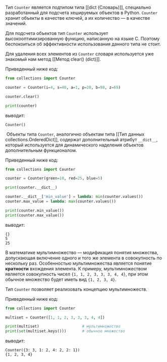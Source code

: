

Тип `Counter` является подтипом типа [[dict (Словарь)]], специально разработанный для подсчета хешируемых объектов в Python. `Counter` хранит объекты в качестве ключей, а их количество — в качестве значений.

Для подсчета объектов тип `Counter` использует высокооптимизированную функцию, написанную на языке C. Поэтому беспокоиться об эффективности использования данного типа не стоит.


 Для удаления всех элементов из `Counter` словаря используется уже знакомый нам метод [[Метод clear() (dict)]].

Приведенный ниже код:

```python
from collections import Counter

counter = Counter(i=4, s=40, a=1, p=20, b=98, z=69)

counter.clear()

print(counter)
```

выводит:

```no-highlight
Counter()
```


 Объекты типа `Counter`, аналогично объектам типа [[Тип данных collections.OrderedDict]], содержат дополнительный атрибут `__dict__`, который используется для динамического наделения объектов дополнительным функционалом.

Приведенный ниже код:

```python
from collections import Counter

counter = Counter(green=10, red=25, blue=5)

print(counter.__dict__)

counter.__dict__['min_value'] = lambda: min(counter.values())
counter.max_value = lambda: max(counter.values())

print(counter.min_value())
print(counter.max_value())
```

выводит:

```no-highlight
{}
5
25
```

В математике мультимножество — модификация понятия множества, допускающая включение одного и того же элемента в совокупность по нескольку раз. Особенностью мультимножества является понятие **кратности** вхождения элемента. К примеру, мультимножеством является совокупность чисел `{1, 1, 2, 3, 3, 3, 4, 4}`, при этом обычное множество будет иметь вид `{1, 2, 3, 4}`.

Тип `Counter` позволяет реализовать концепцию мультимножеств.

Приведенный ниже код:

```python
from collections import Counter

multiset = Counter([1, 1, 2, 3, 3, 3, 4, 4])

print(multiset)                   # мультимножество
print(set(multiset.keys()))       # обычное множество
```

выводит:

```no-highlight
Counter({3: 3, 1: 2, 4: 2, 2: 1})
{1, 2, 3, 4}
```

